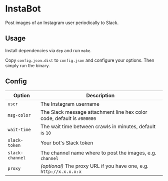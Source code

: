 # InstaBot

Post images of an Instagram user periodically to Slack.

## Usage
Install dependencies via `dep` and run `make`.

Copy `config.json.dist` to `config.json` and configure your options. Then simply run the binary.

## Config
| Option | Description |
| --- | --- |
| `user` | The Instagram username |
| `msg-color` | The Slack message attachment line hex color code, default is `#000000` |
| `wait-time` | The wait time between crawls in minutes, default is `10` |
| `slack-token` | Your bot's Slack token |
| `slack-channel` | The channel name where to post the images, e.g. `channel` |
| `proxy` | _(optional)_ The proxy URL if you have one, e.g. `http://x.x.x.x:x` |
